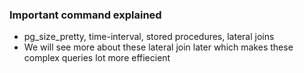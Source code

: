 ### Important command explained
* pg_size_pretty, time-interval, stored procedures, lateral joins
* We will see more about these lateral join later which makes these complex queries lot more effiecient